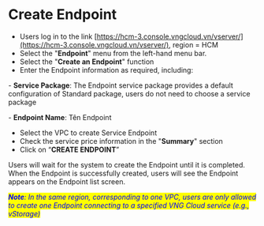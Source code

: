 # Create Endpoint

* Users log in to the link [https://hcm-3.console.vngcloud.vn/vserver/](https://hcm-3.console.vngcloud.vn/vserver/), region = HCM
* Select the "**Endpoint**" menu from the left-hand menu bar.
* Select the "**Create an Endpoint**" function
* Enter the Endpoint information as required, including:

&#x20;        \- **Service Package**: The Endpoint service package provides a default configuration of Standard package, users do not need to choose a service package

&#x20;        \- **Endpoint Name**: Tên Endpoint

* Select the VPC to create Service Endpoint
* Check the service price information in the "**Summary**" section
* Click on “**CREATE ENDPOINT**”

Users will wait for the system to create the Endpoint until it is completed. When the Endpoint is successfully created, users will see the Endpoint appears on the Endpoint list screen.

_<mark style="color:blue;">**Note**</mark><mark style="color:blue;">: In the same region, corresponding to one VPC, users are only allowed to create one Endpoint connecting to a specified VNG Cloud service (e.g., vStorage)</mark>_
